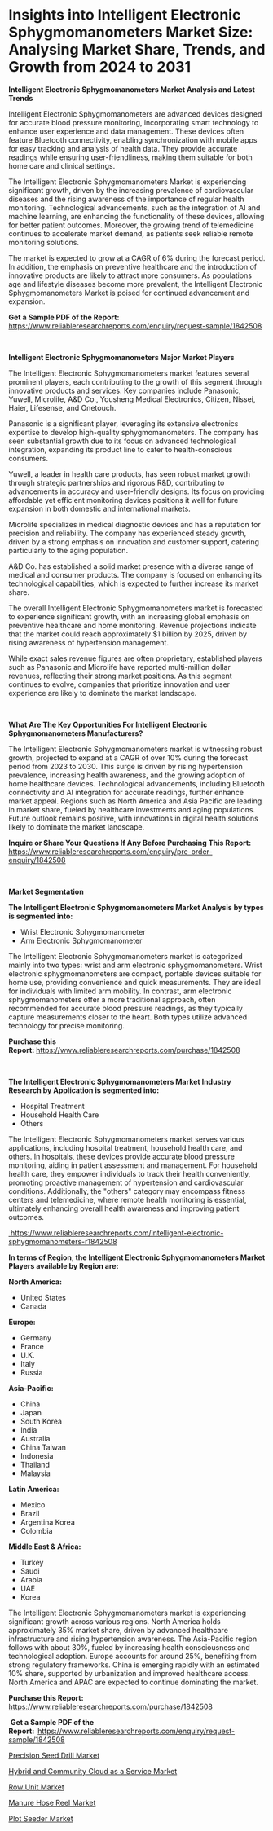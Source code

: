 <p><h1>Insights into Intelligent Electronic Sphygmomanometers Market Size: Analysing Market Share, Trends, and Growth from 2024 to 2031</h1></p><p><strong>Intelligent Electronic Sphygmomanometers Market Analysis and Latest Trends</strong></p>
<p><p>Intelligent Electronic Sphygmomanometers are advanced devices designed for accurate blood pressure monitoring, incorporating smart technology to enhance user experience and data management. These devices often feature Bluetooth connectivity, enabling synchronization with mobile apps for easy tracking and analysis of health data. They provide accurate readings while ensuring user-friendliness, making them suitable for both home care and clinical settings.</p><p>The Intelligent Electronic Sphygmomanometers Market is experiencing significant growth, driven by the increasing prevalence of cardiovascular diseases and the rising awareness of the importance of regular health monitoring. Technological advancements, such as the integration of AI and machine learning, are enhancing the functionality of these devices, allowing for better patient outcomes. Moreover, the growing trend of telemedicine continues to accelerate market demand, as patients seek reliable remote monitoring solutions.</p><p>The market is expected to grow at a CAGR of 6% during the forecast period. In addition, the emphasis on preventive healthcare and the introduction of innovative products are likely to attract more consumers. As populations age and lifestyle diseases become more prevalent, the Intelligent Electronic Sphygmomanometers Market is poised for continued advancement and expansion.</p></p>
<p><strong>Get a Sample PDF of the Report:&nbsp;</strong> <a href="https://www.reliableresearchreports.com/enquiry/request-sample/1842508?utm_campaign=1470&utm_medium=2&utm_source=Github&utm_content=ia&utm_term=16102024&utm_id=intelligent-electronic-sphygmomanometers">https://www.reliableresearchreports.com/enquiry/request-sample/1842508</a></p>
<p>&nbsp;</p>
<p><strong>Intelligent Electronic Sphygmomanometers Major Market Players</strong></p>
<p><p>The Intelligent Electronic Sphygmomanometers market features several prominent players, each contributing to the growth of this segment through innovative products and services. Key companies include Panasonic, Yuwell, Microlife, A&D Co., Yousheng Medical Electronics, Citizen, Nissei, Haier, Lifesense, and Onetouch.</p><p>Panasonic is a significant player, leveraging its extensive electronics expertise to develop high-quality sphygmomanometers. The company has seen substantial growth due to its focus on advanced technological integration, expanding its product line to cater to health-conscious consumers.</p><p>Yuwell, a leader in health care products, has seen robust market growth through strategic partnerships and rigorous R&D, contributing to advancements in accuracy and user-friendly designs. Its focus on providing affordable yet efficient monitoring devices positions it well for future expansion in both domestic and international markets.</p><p>Microlife specializes in medical diagnostic devices and has a reputation for precision and reliability. The company has experienced steady growth, driven by a strong emphasis on innovation and customer support, catering particularly to the aging population.</p><p>A&D Co. has established a solid market presence with a diverse range of medical and consumer products. The company is focused on enhancing its technological capabilities, which is expected to further increase its market share.</p><p>The overall Intelligent Electronic Sphygmomanometers market is forecasted to experience significant growth, with an increasing global emphasis on preventive healthcare and home monitoring. Revenue projections indicate that the market could reach approximately $1 billion by 2025, driven by rising awareness of hypertension management.</p><p>While exact sales revenue figures are often proprietary, established players such as Panasonic and Microlife have reported multi-million dollar revenues, reflecting their strong market positions. As this segment continues to evolve, companies that prioritize innovation and user experience are likely to dominate the market landscape.</p></p>
<p>&nbsp;</p>
<p><strong>What Are The Key Opportunities For Intelligent Electronic Sphygmomanometers Manufacturers?</strong></p>
<p><p>The Intelligent Electronic Sphygmomanometers market is witnessing robust growth, projected to expand at a CAGR of over 10% during the forecast period from 2023 to 2030. This surge is driven by rising hypertension prevalence, increasing health awareness, and the growing adoption of home healthcare devices. Technological advancements, including Bluetooth connectivity and AI integration for accurate readings, further enhance market appeal. Regions such as North America and Asia Pacific are leading in market share, fueled by healthcare investments and aging populations. Future outlook remains positive, with innovations in digital health solutions likely to dominate the market landscape.</p></p>
<p><strong>Inquire or Share Your Questions If Any Before Purchasing This Report:</strong> <a href="https://www.reliableresearchreports.com/enquiry/pre-order-enquiry/1842508?utm_campaign=1470&utm_medium=2&utm_source=Github&utm_content=ia&utm_term=16102024&utm_id=intelligent-electronic-sphygmomanometers">https://www.reliableresearchreports.com/enquiry/pre-order-enquiry/1842508</a></p>
<p>&nbsp;</p>
<p><strong>Market Segmentation</strong></p>
<p><strong>The Intelligent Electronic Sphygmomanometers Market Analysis by types is segmented into:</strong></p>
<p><ul><li>Wrist Electronic Sphygmomanometer</li><li>Arm Electronic Sphygmomanometer</li></ul></p>
<p><p>The Intelligent Electronic Sphygmomanometers market is categorized mainly into two types: wrist and arm electronic sphygmomanometers. Wrist electronic sphygmomanometers are compact, portable devices suitable for home use, providing convenience and quick measurements. They are ideal for individuals with limited arm mobility. In contrast, arm electronic sphygmomanometers offer a more traditional approach, often recommended for accurate blood pressure readings, as they typically capture measurements closer to the heart. Both types utilize advanced technology for precise monitoring.</p></p>
<p><strong>Purchase this Report:&nbsp;</strong><a href="https://www.reliableresearchreports.com/purchase/1842508?utm_campaign=1470&utm_medium=2&utm_source=Github&utm_content=ia&utm_term=16102024&utm_id=intelligent-electronic-sphygmomanometers">https://www.reliableresearchreports.com/purchase/1842508</a></p>
<p>&nbsp;</p>
<p><strong>The Intelligent Electronic Sphygmomanometers Market Industry Research by Application is segmented into:</strong></p>
<p><ul><li>Hospital Treatment</li><li>Household Health Care</li><li>Others</li></ul></p>
<p><p>The Intelligent Electronic Sphygmomanometers market serves various applications, including hospital treatment, household health care, and others. In hospitals, these devices provide accurate blood pressure monitoring, aiding in patient assessment and management. For household health care, they empower individuals to track their health conveniently, promoting proactive management of hypertension and cardiovascular conditions. Additionally, the "others" category may encompass fitness centers and telemedicine, where remote health monitoring is essential, ultimately enhancing overall health awareness and improving patient outcomes.</p></p>
<p><a href="https://www.reliableresearchreports.com/intelligent-electronic-sphygmomanometers-r1842508?utm_campaign=1470&utm_medium=2&utm_source=Github&utm_content=ia&utm_term=16102024&utm_id=intelligent-electronic-sphygmomanometers">&nbsp;https://www.reliableresearchreports.com/intelligent-electronic-sphygmomanometers-r1842508</a></p>
<p><strong>In terms of Region, the Intelligent Electronic Sphygmomanometers Market Players available by Region are:</strong></p>
<p>
    <p> <strong> North America: </strong>
        <ul>
            <li>United States</li>
            <li>Canada</li>
        </ul>
        </p> 
    <p> <strong> Europe: </strong>
        <ul>
            <li>Germany</li>
            <li>France</li>
            <li>U.K.</li>
            <li>Italy</li>
            <li>Russia</li>
        </ul>
        </p> 
    <p> <strong> Asia-Pacific: </strong>
        <ul>
            <li>China</li>
            <li>Japan</li>
            <li>South Korea</li>
            <li>India</li>
            <li>Australia</li>
            <li>China Taiwan</li>
            <li>Indonesia</li>
            <li>Thailand</li>
            <li>Malaysia</li>
        </ul>
        </p> 
    <p> <strong> Latin America: </strong>
        <ul>
            <li>Mexico</li>
            <li>Brazil</li>
            <li>Argentina Korea</li>
            <li>Colombia</li>
        </ul>
        </p> 
    <p> <strong> Middle East & Africa: </strong>
        <ul>
            <li>Turkey</li>
            <li>Saudi</li>
            <li>Arabia</li>
            <li>UAE</li>
            <li>Korea</li>
        </ul>
    </p>
    </p>
<p><p>The Intelligent Electronic Sphygmomanometers market is experiencing significant growth across various regions. North America holds approximately 35% market share, driven by advanced healthcare infrastructure and rising hypertension awareness. The Asia-Pacific region follows with about 30%, fueled by increasing health consciousness and technological adoption. Europe accounts for around 25%, benefiting from strong regulatory frameworks. China is emerging rapidly with an estimated 10% share, supported by urbanization and improved healthcare access. North America and APAC are expected to continue dominating the market.</p></p>
<p><strong>Purchase this Report: </strong><a href="https://www.reliableresearchreports.com/purchase/1842508?utm_campaign=1470&utm_medium=2&utm_source=Github&utm_content=ia&utm_term=16102024&utm_id=intelligent-electronic-sphygmomanometers">https://www.reliableresearchreports.com/purchase/1842508</a></p>
<p>&nbsp;<strong>Get a Sample PDF of the Report:&nbsp;&nbsp;</strong><a href="https://www.reliableresearchreports.com/enquiry/request-sample/1842508?utm_campaign=1470&utm_medium=2&utm_source=Github&utm_content=ia&utm_term=16102024&utm_id=intelligent-electronic-sphygmomanometers">https://www.reliableresearchreports.com/enquiry/request-sample/1842508</a></p>
<p><strong></strong></p>
<p><p><a href="https://www.linkedin.com/pulse/navigating-global-precision-seed-drill-market-from-trends-mufaf?utm_campaign=1470&utm_medium=2&utm_source=Github&utm_content=ia&utm_term=16102024&utm_id=intelligent-electronic-sphygmomanometers">Precision Seed Drill Market</a></p><p><a href="https://github.com/joannesouthgate/Market-Research-Report-List-5/blob/main/hybrid-and-community-cloud-as-a-service-market.md?utm_campaign=1470&utm_medium=2&utm_source=Github&utm_content=ia&utm_term=16102024&utm_id=intelligent-electronic-sphygmomanometers">Hybrid and Community Cloud as a Service Market</a></p><p><a href="https://www.linkedin.com/pulse/insights-row-unit-market-players-size-geographical-regions-xushf?utm_campaign=1470&utm_medium=2&utm_source=Github&utm_content=ia&utm_term=16102024&utm_id=intelligent-electronic-sphygmomanometers">Row Unit Market</a></p><p><a href="https://www.linkedin.com/pulse/future-ready-strategic-insights-global-manure-hose-reel-market-tylmf?utm_campaign=1470&utm_medium=2&utm_source=Github&utm_content=ia&utm_term=16102024&utm_id=intelligent-electronic-sphygmomanometers">Manure Hose Reel Market</a></p><p><a href="https://www.linkedin.com/pulse/in-depth-plot-seeder-market-review-size-share-126cagr-growth-q507f?utm_campaign=1470&utm_medium=2&utm_source=Github&utm_content=ia&utm_term=16102024&utm_id=intelligent-electronic-sphygmomanometers">Plot Seeder Market</a></p></p>